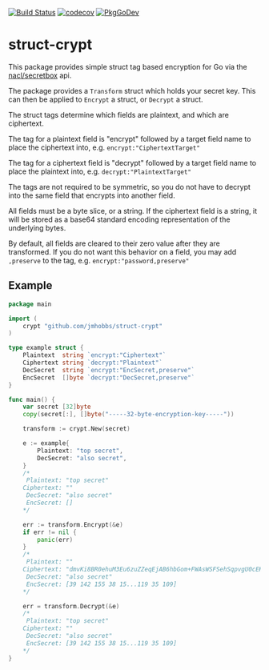 [![Build Status](https://circleci.com/gh/jmhobbs/struct-crypt/tree/main.svg?style=shield)](https://circleci.com/gh/struct-crypt/martha/tree/main)
[![codecov](https://codecov.io/gh/jmhobbs/struct-crypt/branch/main/graph/badge.svg)](https://codecov.io/gh/jmhobbs/struct-crypt)
[![PkgGoDev](https://pkg.go.dev/badge/github.com/jmhobbs/struct-crypt)](https://pkg.go.dev/github.com/jmhobbs/struct-crypt)

# struct-crypt

This package provides simple struct tag based encryption for Go via the [nacl/secretbox](golang.org/x/crypto/nacl/secretbox) api.

The package provides a `Transform` struct which holds your secret key.  This can then be applied to `Encrypt` a struct, or `Decrypt` a struct.

The struct tags determine which fields are plaintext, and which are ciphertext.

The tag for a plaintext field is "encrypt" followed by a target field name to place the ciphertext into, e.g. `encrypt:"CiphertextTarget"`

The tag for a ciphertext field is "decrypt" followed by a target field name to place the plaintext into, e.g. `decrypt:"PlaintextTarget"`

The tags are not required to be symmetric, so you do not have to decrypt into the same field that encrypts into another field.

All fields must be a byte slice, or a string. If the ciphertext field is a string, it will be stored as a base64 standard encoding representation of the underlying bytes.

By default, all fields are cleared to their zero value after they are transformed.  If you do not want this behavior on a field, you may add `,preserve` to the tag, e.g. `encrypt:"password,preserve"`

## Example

```go
package main

import (
	crypt "github.com/jmhobbs/struct-crypt"
)

type example struct {
	Plaintext  string `encrypt:"Ciphertext"`
	Ciphertext string `decrypt:"Plaintext"`
	DecSecret  string `encrypt:"EncSecret,preserve"`
	EncSecret  []byte `decrypt:"DecSecret,preserve"`
}

func main() {
	var secret [32]byte
	copy(secret[:], []byte("-----32-byte-encryption-key-----"))

	transform := crypt.New(secret)

	e := example{
		Plaintext: "top secret",
		DecSecret: "also secret",
	}
	/*
	 Plaintext: "top secret"
	Ciphertext: ""
	 DecSecret: "also secret"
	 EncSecret: []
	*/

	err := transform.Encrypt(&e)
	if err != nil {
		panic(err)
	}
	/*
	 Plaintext: ""
	Ciphertext: "dmvKi8BR0ehuM3Eu6zuZZeqEjAB6hbGom+FWAsWSFSehSqpvgU0cEK44M4Bv6Mo6gjo="
	 DecSecret: "also secret"
	 EncSecret: [39 142 155 38 15...119 35 109]
	*/

	err = transform.Decrypt(&e)
	/*
	 Plaintext: "top secret"
	Ciphertext: ""
	 DecSecret: "also secret"
	 EncSecret: [39 142 155 38 15...119 35 109]
	*/
}
```